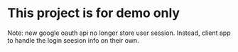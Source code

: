 # This project is for demo only

Note: new google oauth api no longer store user session. Instead, client app to handle the login seesion info on their own.